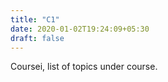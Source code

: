 ```yaml
---
title: "C1"
date: 2020-01-02T19:24:09+05:30
draft: false
---
```


Coursei, list of topics under course.
